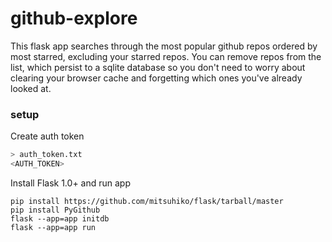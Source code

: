 # github-explore

This flask app searches through the most popular github repos ordered by most
starred, excluding your starred repos. You can remove repos from the list,
which persist to a sqlite database so you don't need to worry about clearing
your browser cache and forgetting which ones you've already looked at.

### setup

Create auth token
```bash
> auth_token.txt
<AUTH_TOKEN>
```

Install Flask 1.0+ and run app
```
pip install https://github.com/mitsuhiko/flask/tarball/master
pip install PyGithub
flask --app=app initdb
flask --app=app run
```
